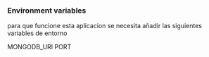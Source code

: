 ### Environment variables

para que funcione esta aplicacion se necesita añadir las siguientes variables de entorno

MONGODB_URI
PORT
